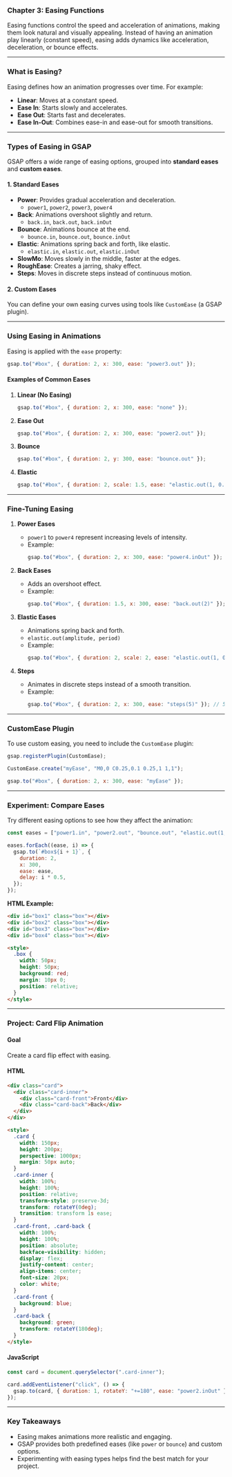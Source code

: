### **Chapter 3: Easing Functions**

Easing functions control the speed and acceleration of animations, making them look natural and visually appealing. Instead of having an animation play linearly (constant speed), easing adds dynamics like acceleration, deceleration, or bounce effects.

---

### **What is Easing?**
Easing defines how an animation progresses over time. For example:
- **Linear**: Moves at a constant speed.
- **Ease In**: Starts slowly and accelerates.
- **Ease Out**: Starts fast and decelerates.
- **Ease In-Out**: Combines ease-in and ease-out for smooth transitions.

---

### **Types of Easing in GSAP**

GSAP offers a wide range of easing options, grouped into **standard eases** and **custom eases**.

#### **1. Standard Eases**
- **Power**: Provides gradual acceleration and deceleration.
  - `power1`, `power2`, `power3`, `power4`
- **Back**: Animations overshoot slightly and return.
  - `back.in`, `back.out`, `back.inOut`
- **Bounce**: Animations bounce at the end.
  - `bounce.in`, `bounce.out`, `bounce.inOut`
- **Elastic**: Animations spring back and forth, like elastic.
  - `elastic.in`, `elastic.out`, `elastic.inOut`
- **SlowMo**: Moves slowly in the middle, faster at the edges.
- **RoughEase**: Creates a jarring, shaky effect.
- **Steps**: Moves in discrete steps instead of continuous motion.

#### **2. Custom Eases**
You can define your own easing curves using tools like `CustomEase` (a GSAP plugin).

---

### **Using Easing in Animations**

Easing is applied with the `ease` property:
```javascript
gsap.to("#box", { duration: 2, x: 300, ease: "power3.out" });
```

#### **Examples of Common Eases**
1. **Linear (No Easing)**
   ```javascript
   gsap.to("#box", { duration: 2, x: 300, ease: "none" });
   ```

2. **Ease Out**
   ```javascript
   gsap.to("#box", { duration: 2, x: 300, ease: "power2.out" });
   ```

3. **Bounce**
   ```javascript
   gsap.to("#box", { duration: 2, y: 300, ease: "bounce.out" });
   ```

4. **Elastic**
   ```javascript
   gsap.to("#box", { duration: 2, scale: 1.5, ease: "elastic.out(1, 0.3)" });
   ```

---

### **Fine-Tuning Easing**

1. **Power Eases**
   - `power1` to `power4` represent increasing levels of intensity.
   - Example:
     ```javascript
     gsap.to("#box", { duration: 2, x: 300, ease: "power4.inOut" });
     ```

2. **Back Eases**
   - Adds an overshoot effect.
   - Example:
     ```javascript
     gsap.to("#box", { duration: 1.5, x: 300, ease: "back.out(2)" }); // 2 = intensity
     ```

3. **Elastic Eases**
   - Animations spring back and forth.
   - `elastic.out(amplitude, period)`
   - Example:
     ```javascript
     gsap.to("#box", { duration: 2, scale: 2, ease: "elastic.out(1, 0.5)" });
     ```

4. **Steps**
   - Animates in discrete steps instead of a smooth transition.
   - Example:
     ```javascript
     gsap.to("#box", { duration: 2, x: 300, ease: "steps(5)" }); // 5 steps
     ```

---

### **CustomEase Plugin**
To use custom easing, you need to include the `CustomEase` plugin:
```javascript
gsap.registerPlugin(CustomEase);

CustomEase.create("myEase", "M0,0 C0.25,0.1 0.25,1 1,1");

gsap.to("#box", { duration: 2, x: 300, ease: "myEase" });
```

---

### **Experiment: Compare Eases**

Try different easing options to see how they affect the animation:
```javascript
const eases = ["power1.in", "power2.out", "bounce.out", "elastic.out(1, 0.3)"];

eases.forEach((ease, i) => {
  gsap.to(`#box${i + 1}`, {
    duration: 2,
    x: 300,
    ease: ease,
    delay: i * 0.5,
  });
});
```

**HTML Example:**
```html
<div id="box1" class="box"></div>
<div id="box2" class="box"></div>
<div id="box3" class="box"></div>
<div id="box4" class="box"></div>

<style>
  .box {
    width: 50px;
    height: 50px;
    background: red;
    margin: 10px 0;
    position: relative;
  }
</style>
```

---

### **Project: Card Flip Animation**

#### **Goal**
Create a card flip effect with easing.

#### **HTML**
```html
<div class="card">
  <div class="card-inner">
    <div class="card-front">Front</div>
    <div class="card-back">Back</div>
  </div>
</div>

<style>
  .card {
    width: 150px;
    height: 200px;
    perspective: 1000px;
    margin: 50px auto;
  }
  .card-inner {
    width: 100%;
    height: 100%;
    position: relative;
    transform-style: preserve-3d;
    transform: rotateY(0deg);
    transition: transform 1s ease;
  }
  .card-front, .card-back {
    width: 100%;
    height: 100%;
    position: absolute;
    backface-visibility: hidden;
    display: flex;
    justify-content: center;
    align-items: center;
    font-size: 20px;
    color: white;
  }
  .card-front {
    background: blue;
  }
  .card-back {
    background: green;
    transform: rotateY(180deg);
  }
</style>
```

#### **JavaScript**
```javascript
const card = document.querySelector(".card-inner");

card.addEventListener("click", () => {
  gsap.to(card, { duration: 1, rotateY: "+=180", ease: "power2.inOut" });
});
```

---

### **Key Takeaways**
- Easing makes animations more realistic and engaging.
- GSAP provides both predefined eases (like `power` or `bounce`) and custom options.
- Experimenting with easing types helps find the best match for your project.

